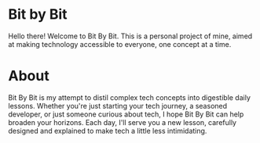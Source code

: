 # Bit by Bit

Hello there! Welcome to Bit By Bit. This is a personal project of mine, aimed at making technology accessible to everyone, one concept at a time.

# About

Bit By Bit is my attempt to distil complex tech concepts into digestible daily lessons. Whether you're just starting your tech journey, a seasoned developer, or just someone curious about tech, I hope Bit By Bit can help broaden your horizons. Each day, I'll serve you a new lesson, carefully designed and explained to make tech a little less intimidating.


 
